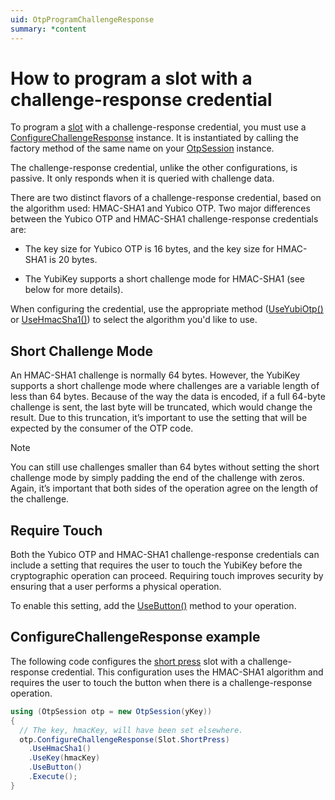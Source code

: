 ```yaml
---
uid: OtpProgramChallengeResponse
summary: *content
---
```


<!-- Copyright 2021 Yubico AB

Licensed under the Apache License, Version 2.0 (the "License");
you may not use this file except in compliance with the License.
You may obtain a copy of the License at

    http://www.apache.org/licenses/LICENSE-2.0

Unless required by applicable law or agreed to in writing, software
distributed under the License is distributed on an "AS IS" BASIS,
WITHOUT WARRANTIES OR CONDITIONS OF ANY KIND, either express or implied.
See the License for the specific language governing permissions and
limitations under the License. -->

# How to program a slot with a challenge-response credential

To program a [slot](xref:OtpSlots) with a challenge-response credential, you must use a [ConfigureChallengeResponse](xref:Yubico.YubiKey.Otp.Operations.ConfigureChallengeResponse) instance. It is instantiated by calling the factory method of the same name on your [OtpSession](xref:Yubico.YubiKey.Otp.OtpSession) instance.

The challenge-response credential, unlike the other configurations, is passive. It only responds when it is queried with challenge data.

There are two distinct flavors of a challenge-response credential, based on the algorithm used: HMAC-SHA1 and Yubico OTP. Two major differences between the Yubico OTP and HMAC-SHA1 challenge-response credentials are:

* The key size for Yubico OTP is 16 bytes, and the key size for HMAC-SHA1 is 20 bytes.

* The YubiKey supports a short challenge mode for HMAC-SHA1 (see below for more details).

When configuring the credential, use the appropriate method ([UseYubiOtp()](xref:Yubico.YubiKey.Otp.Operations.ConfigureChallengeResponse.UseYubiOtp) or [UseHmacSha1()](xref:Yubico.YubiKey.Otp.Operations.ConfigureChallengeResponse.UseHmacSha1)) to select the algorithm you'd like to use.

## Short Challenge Mode

An HMAC-SHA1 challenge is normally 64 bytes. However, the YubiKey supports a short challenge mode where challenges are a variable length of less than 64 bytes. Because of the way the data is encoded, if a full 64-byte challenge is sent, the last byte will be truncated, which would change the result. Due to this truncation, it’s important to use the setting that will be expected by the consumer of the OTP code.

> [!NOTE]
> You can still use challenges smaller than 64 bytes without setting the short challenge mode by simply padding the end of the challenge with zeros. Again, it’s important that both sides of the operation agree on the length of the challenge.

## Require Touch

Both the Yubico OTP and HMAC-SHA1 challenge-response credentials can include a setting that requires the user to touch the YubiKey before the cryptographic operation can proceed. Requiring touch improves security by ensuring that a user performs a physical operation.

To enable this setting, add the [UseButton()](xref:Yubico.YubiKey.Otp.Operations.ConfigureChallengeResponse.UseButton(System.Boolean)) method to your operation.

## ConfigureChallengeResponse example

The following code configures the [short press](xref:Yubico.YubiKey.Otp.Slot.ShortPress) slot with a challenge-response credential. This configuration uses the HMAC-SHA1 algorithm and requires the user to touch the button when there is a challenge-response operation.

```C#
using (OtpSession otp = new OtpSession(yKey))
{
  // The key, hmacKey, will have been set elsewhere.
  otp.ConfigureChallengeResponse(Slot.ShortPress)
    .UseHmacSha1()
    .UseKey(hmacKey)
    .UseButton()
    .Execute();
}
```

